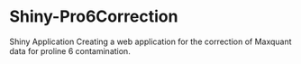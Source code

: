 # Shiny-Pro6Correction
Shiny Application Creating a web application for the correction of Maxquant data for proline 6 contamination.
